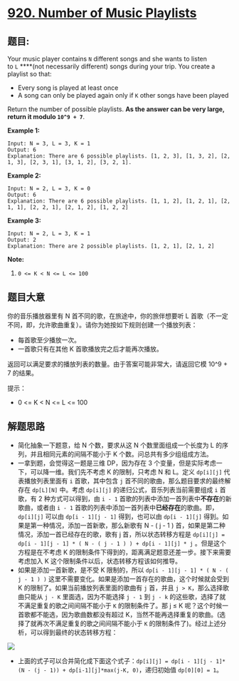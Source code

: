 # [920. Number of Music Playlists](https://leetcode.com/problems/number-of-music-playlists/)


## 题目:

Your music player contains `N` different songs and she wants to listen to `L` ****(not necessarily different) songs during your trip. You create a playlist so that:

- Every song is played at least once
- A song can only be played again only if `K` other songs have been played

Return the number of possible playlists. **As the answer can be very large, return it modulo `10^9 + 7`**.

**Example 1:**

    Input: N = 3, L = 3, K = 1
    Output: 6
    Explanation: There are 6 possible playlists. [1, 2, 3], [1, 3, 2], [2, 1, 3], [2, 3, 1], [3, 1, 2], [3, 2, 1].

**Example 2:**

    Input: N = 2, L = 3, K = 0
    Output: 6
    Explanation: There are 6 possible playlists. [1, 1, 2], [1, 2, 1], [2, 1, 1], [2, 2, 1], [2, 1, 2], [1, 2, 2]

**Example 3:**

    Input: N = 2, L = 3, K = 1
    Output: 2
    Explanation: There are 2 possible playlists. [1, 2, 1], [2, 1, 2]

**Note:**

1. `0 <= K < N <= L <= 100`

## 题目大意

你的音乐播放器里有 N 首不同的歌，在旅途中，你的旅伴想要听 L 首歌（不一定不同，即，允许歌曲重复）。请你为她按如下规则创建一个播放列表：

- 每首歌至少播放一次。
- 一首歌只有在其他 K 首歌播放完之后才能再次播放。

返回可以满足要求的播放列表的数量。由于答案可能非常大，请返回它模 10^9 + 7 的结果。

提示：

- 0 <= K < N <= L <= 100




## 解题思路

- 简化抽象一下题意，给 N 个数，要求从这 N 个数里面组成一个长度为 L 的序列，并且相同元素的间隔不能小于 K 个数。问总共有多少组组成方法。
- 一拿到题，会觉得这一题是三维 DP，因为存在 3 个变量，但是实际考虑一下，可以降一维。我们先不考虑 K 的限制，只考虑 N 和 L。定义 `dp[i][j]` 代表播放列表里面有 `i` 首歌，其中包含 `j` 首不同的歌曲，那么题目要求的最终解存在 `dp[L][N]` 中。考虑 `dp[i][j]` 的递归公式，音乐列表当前需要组成 `i` 首歌，有 2 种方式可以得到，由 `i - 1` 首歌的列表中添加一首列表中**不存在**的新歌曲，或者由 `i - 1` 首歌的列表中添加一首列表中**已经存在**的歌曲。即，`dp[i][j]` 可以由 `dp[i - 1][j - 1]` 得到，也可以由 `dp[i - 1][j]` 得到。如果是第一种情况，添加一首新歌，那么新歌有 N - ( j - 1 ) 首，如果是第二种情况，添加一首已经存在的歌，歌有 j 首，所以状态转移方程是 `dp[i][j] = dp[i - 1][j - 1] * ( N - ( j - 1 ) ) + dp[i - 1][j] * j` 。但是这个方程是在不考虑 K 的限制条件下得到的，距离满足题意还差一步。接下来需要考虑加入 K 这个限制条件以后，状态转移方程该如何推导。
- 如果是添加一首新歌，是不受 K 限制的，所以 `dp[i - 1][j - 1] * ( N - ( j - 1 ) )` 这里不需要变化。如果是添加一首存在的歌曲，这个时候就会受到 K 的限制了。如果当前播放列表里面的歌曲有 `j` 首，并且 `j > K`，那么选择歌曲只能从 `j - K` 里面选，因为不能选择 `j - 1` 到 `j - k` 的这些歌，选择了就不满足重复的歌之间间隔不能小于 `K` 的限制条件了。那 j ≤ K 呢？这个时候一首歌都不能选，因为歌曲数都没有超过 K，当然不能再选择重复的歌曲。(选择了就再次不满足重复的歌之间间隔不能小于 `K` 的限制条件了)。经过上述分析，可以得到最终的状态转移方程：

![](https://img.halfrost.com/Leetcode/leetcode_920.gif)

- 上面的式子可以合并简化成下面这个式子：`dp[i][j] = dp[i - 1][j - 1]*(N - (j - 1)) + dp[i-1][j]*max(j-K, 0)`，递归初始值 `dp[0][0] = 1`。
